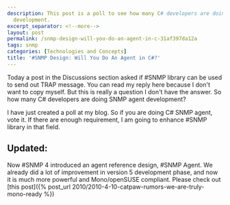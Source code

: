 ```yaml
---
description: This post is a poll to see how many C# developers are doing SNMP agent
  development.
excerpt_separator: <!--more-->
layout: post
permalink: /snmp-design-will-you-do-an-agent-in-c-31af397da12a
tags: snmp
categories: [Technologies and Concepts]
title: '#SNMP Design: Will You Do An Agent in C#?'
---
```

Today a post in the Discussions section asked if #SNMP library can be used to send out TRAP message. You can read my reply here because I don't want to copy myself. But this is really a question I don't have the answer. So how many C# developers are doing SNMP agent development?

I have just created a poll at my blog. So if you are doing C# SNMP agent, vote it. If there are enough requirement, I am going to enhance #SNMP library in that field.

## Updated:

Now #SNMP 4 introduced an agent reference design, #SNMP Agent. We already did a lot of improvement in version 5 development phase, and now it is much more powerful and Mono/openSUSE compliant. Please check out [this post]({% post_url 2010/2010-4-10-catpaw-rumors-we-are-truly-mono-ready %})

<!--more-->
